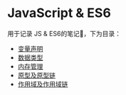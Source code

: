 # JavaScript & ES6
用于记录 JS & ES6的笔记📒，下为目录：
- [变量声明](./变量声明.md)
- [数据类型](./数据类型.md)
- [内存管理](./内存管理.md)
- [原型及原型链]()
- [作用域及作用域链]()
